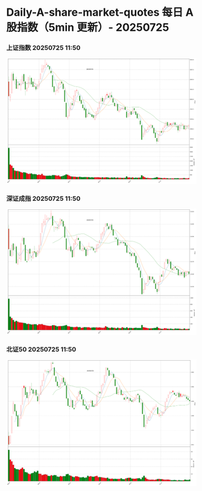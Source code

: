 
# Daily-A-share-market-quotes 每日 A 股指数（5min 更新）- 20250725

### 上证指数 20250725 11:50
![](./fig/2025/7/20250725-sh000001.png)

### 深证成指 20250725 11:50
![](./fig/2025/7/20250725-sz399001.png)

### 北证50 20250725 11:50
![](./fig/2025/7/20250725-bj899050.png)
